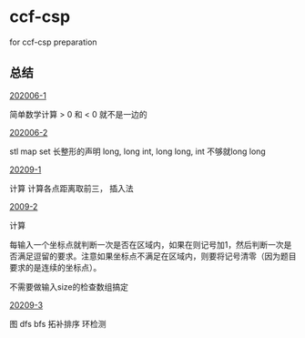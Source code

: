 # ccf-csp
for ccf-csp preparation
## 总结
[202006-1](https://github.com/dmc4/ccf-csp/blob/main/202006-1/main.cpp)

简单数学计算 > 0 和 < 0 就不是一边的

[202006-2](https://github.com/dmc4/ccf-csp/blob/main/202006-2/main.cpp)

stl map set 长整形的声明 long, long int, long long, int 不够就long long

[20209-1](https://github.com/dmc4/ccf-csp/blob/main/20209-1/main.cpp)

计算 计算各点距离取前三， 插入法

[2009-2](https://github.com/dmc4/ccf-csp/blob/main/20209-2/main.cpp)

计算

每输入一个坐标点就判断一次是否在区域内，如果在则记号加1，然后判断一次是否满足逗留的要求。注意如果坐标点不满足在区域内，则要将记号清零（因为题目要求的是连续的坐标点）。

不需要做输入size的检查数组搞定

[20209-3](https://github.com/dmc4/ccf-csp/blob/main/20209-3/main.cpp)

图 dfs bfs 拓补排序 环检测

